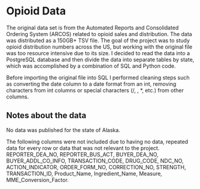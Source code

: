 # Opioid Data
The original data set is from the Automated Reports and Consolidated Ordering System (ARCOS) related to opioid sales and distribution. The data was distributed as a 150GB+ TSV file. The goal of the project was to study opioid distribution numbers across the US, but working with the original file was too resource intensive due to its size. I decided to read the data into a PostgreSQL database and then divide the data into separate tables by state, which was accomplished by a combination of SQL and Python code.

Before importing the original file into SQL I performed cleaning steps such as converting the date column to a date format from an int, removing characters from int columns or special characters (/, \, *, etc.) from other columns.

## Notes about the data
No data was published for the state of Alaska.

The following columns were not included due to having no data, repeated data for every row or data that was not relevant to the project.
REPORTER_DEA_NO,	REPORTER_BUS_ACT, BUYER_DEA_NO, BUYER_ADDL_CO_INFO, TRANSACTION_CODE,	DRUG_CODE,	NDC_NO, ACTION_INDICATOR,	ORDER_FORM_NO,
CORRECTION_NO,	STRENGTH, TRANSACTION_ID,	Product_Name,	Ingredient_Name,	Measure,	MME_Conversion_Factor.
